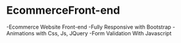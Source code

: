 # EcommerceFront-end
-Ecommerce Website Front-end 
-Fully Responsive with Bootstrap
-Animations with Css, Js, JQuery
-Form Validation With Javascript
